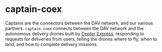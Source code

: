# captain-coex

Captains are the connectors between the DAV network, and our various partners. `captain-coex` connects between the DAV network and the autonomous delivery drones built by [Copter Express](http://www.copterexpress.com/), responding to requests for deliveries from users, telling the drones where to fly, when to land, and how to complete delivery missions.
